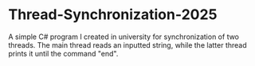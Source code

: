 # Thread-Synchronization-2025
A simple C# program I created in university for synchronization of two threads.  The main thread reads an inputted string, while the latter thread prints it until the command "end". 
